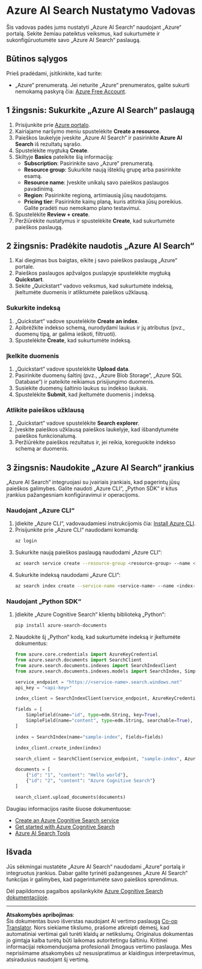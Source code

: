 <!--
CO_OP_TRANSLATOR_METADATA:
{
  "original_hash": "f0ce2d470f3efad6f8c7df376f416a4b",
  "translation_date": "2025-08-30T10:47:52+00:00",
  "source_file": "00-course-setup/AzureSearch.md",
  "language_code": "lt"
}
-->
# Azure AI Search Nustatymo Vadovas

Šis vadovas padės jums nustatyti „Azure AI Search“ naudojant „Azure“ portalą. Sekite žemiau pateiktus veiksmus, kad sukurtumėte ir sukonfigūruotumėte savo „Azure AI Search“ paslaugą.

## Būtinos sąlygos

Prieš pradėdami, įsitikinkite, kad turite:

- „Azure“ prenumeratą. Jei neturite „Azure“ prenumeratos, galite sukurti nemokamą paskyrą čia: [Azure Free Account](https://azure.microsoft.com/free/?wt.mc_id=studentamb_258691).

## 1 žingsnis: Sukurkite „Azure AI Search“ paslaugą

1. Prisijunkite prie [Azure portalo](https://portal.azure.com/?wt.mc_id=studentamb_258691).
2. Kairiajame naršymo meniu spustelėkite **Create a resource**.
3. Paieškos laukelyje įveskite „Azure AI Search“ ir pasirinkite **Azure AI Search** iš rezultatų sąrašo.
4. Spustelėkite mygtuką **Create**.
5. Skiltyje **Basics** pateikite šią informaciją:
   - **Subscription**: Pasirinkite savo „Azure“ prenumeratą.
   - **Resource group**: Sukurkite naują išteklių grupę arba pasirinkite esamą.
   - **Resource name**: Įveskite unikalų savo paieškos paslaugos pavadinimą.
   - **Region**: Pasirinkite regioną, artimiausią jūsų naudotojams.
   - **Pricing tier**: Pasirinkite kainų planą, kuris atitinka jūsų poreikius. Galite pradėti nuo nemokamo plano testavimui.
6. Spustelėkite **Review + create**.
7. Peržiūrėkite nustatymus ir spustelėkite **Create**, kad sukurtumėte paieškos paslaugą.

## 2 žingsnis: Pradėkite naudotis „Azure AI Search“

1. Kai diegimas bus baigtas, eikite į savo paieškos paslaugą „Azure“ portale.
2. Paieškos paslaugos apžvalgos puslapyje spustelėkite mygtuką **Quickstart**.
3. Sekite „Quickstart“ vadovo veiksmus, kad sukurtumėte indeksą, įkeltumėte duomenis ir atliktumėte paieškos užklausą.

### Sukurkite indeksą

1. „Quickstart“ vadove spustelėkite **Create an index**.
2. Apibrėžkite indekso schemą, nurodydami laukus ir jų atributus (pvz., duomenų tipą, ar galima ieškoti, filtruoti).
3. Spustelėkite **Create**, kad sukurtumėte indeksą.

### Įkelkite duomenis

1. „Quickstart“ vadove spustelėkite **Upload data**.
2. Pasirinkite duomenų šaltinį (pvz., „Azure Blob Storage“, „Azure SQL Database“) ir pateikite reikiamus prisijungimo duomenis.
3. Susiekite duomenų šaltinio laukus su indekso laukais.
4. Spustelėkite **Submit**, kad įkeltumėte duomenis į indeksą.

### Atlikite paieškos užklausą

1. „Quickstart“ vadove spustelėkite **Search explorer**.
2. Įveskite paieškos užklausą paieškos laukelyje, kad išbandytumėte paieškos funkcionalumą.
3. Peržiūrėkite paieškos rezultatus ir, jei reikia, koreguokite indekso schemą ar duomenis.

## 3 žingsnis: Naudokite „Azure AI Search“ įrankius

„Azure AI Search“ integruojasi su įvairiais įrankiais, kad pagerintų jūsų paieškos galimybes. Galite naudoti „Azure CLI“, „Python SDK“ ir kitus įrankius pažangesniam konfigūravimui ir operacijoms.

### Naudojant „Azure CLI“

1. Įdiekite „Azure CLI“, vadovaudamiesi instrukcijomis čia: [Install Azure CLI](https://learn.microsoft.com/en-us/cli/azure/install-azure-cli?wt.mc_id=studentamb_258691).
2. Prisijunkite prie „Azure CLI“ naudodami komandą:
   ```bash
   az login
   ```
3. Sukurkite naują paieškos paslaugą naudodami „Azure CLI“:
   ```bash
   az search service create --resource-group <resource-group> --name <service-name> --sku Free
   ```
4. Sukurkite indeksą naudodami „Azure CLI“:
   ```bash
   az search index create --service-name <service-name> --name <index-name> --fields "field1:type, field2:type"
   ```

### Naudojant „Python SDK“

1. Įdiekite „Azure Cognitive Search“ klientų biblioteką „Python“:
   ```bash
   pip install azure-search-documents
   ```
2. Naudokite šį „Python“ kodą, kad sukurtumėte indeksą ir įkeltumėte dokumentus:
   ```python
   from azure.core.credentials import AzureKeyCredential
   from azure.search.documents import SearchClient
   from azure.search.documents.indexes import SearchIndexClient
   from azure.search.documents.indexes.models import SearchIndex, SimpleField, edm

   service_endpoint = "https://<service-name>.search.windows.net"
   api_key = "<api-key>"

   index_client = SearchIndexClient(service_endpoint, AzureKeyCredential(api_key))

   fields = [
       SimpleField(name="id", type=edm.String, key=True),
       SimpleField(name="content", type=edm.String, searchable=True),
   ]

   index = SearchIndex(name="sample-index", fields=fields)

   index_client.create_index(index)

   search_client = SearchClient(service_endpoint, "sample-index", AzureKeyCredential(api_key))

   documents = [
       {"id": "1", "content": "Hello world"},
       {"id": "2", "content": "Azure Cognitive Search"}
   ]

   search_client.upload_documents(documents)
   ```

Daugiau informacijos rasite šiuose dokumentuose:

- [Create an Azure Cognitive Search service](https://learn.microsoft.com/en-us/azure/search/search-create-service-portal?wt.mc_id=studentamb_258691)
- [Get started with Azure Cognitive Search](https://learn.microsoft.com/en-us/azure/search/search-get-started-portal?wt.mc_id=studentamb_258691)
- [Azure AI Search Tools](https://learn.microsoft.com/en-us/azure/ai-services/agents/how-to/tools/azure-ai-search?tabs=azurecli%2Cpython&pivots=code-examples?wt.mc_id=studentamb_258691)

## Išvada

Jūs sėkmingai nustatėte „Azure AI Search“ naudodami „Azure“ portalą ir integruotus įrankius. Dabar galite tyrinėti pažangesnes „Azure AI Search“ funkcijas ir galimybes, kad pagerintumėte savo paieškos sprendimus.

Dėl papildomos pagalbos apsilankykite [Azure Cognitive Search dokumentacijoje](https://learn.microsoft.com/en-us/azure/search/?wt.mc_id=studentamb_258691).

---

**Atsakomybės apribojimas**:  
Šis dokumentas buvo išverstas naudojant AI vertimo paslaugą [Co-op Translator](https://github.com/Azure/co-op-translator). Nors siekiame tikslumo, prašome atkreipti dėmesį, kad automatiniai vertimai gali turėti klaidų ar netikslumų. Originalus dokumentas jo gimtąja kalba turėtų būti laikomas autoritetingu šaltiniu. Kritinei informacijai rekomenduojama profesionali žmogaus vertimo paslauga. Mes neprisiimame atsakomybės už nesusipratimus ar klaidingus interpretavimus, atsiradusius naudojant šį vertimą.
